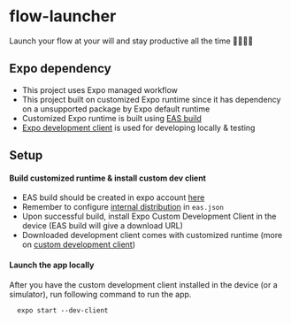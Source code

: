 # flow-launcher
Launch your flow at your will and stay productive all the time 🚀🚀💫💫

## Expo dependency
- This project uses Expo managed workflow
- This project built on customized Expo runtime since it has dependency on a unsupported package by Expo default runtime
- Customized Expo runtime is built using [EAS build](https://docs.expo.dev/build/introduction/)
- [Expo development client](https://docs.expo.dev/clients/introduction/) is used for developing locally & testing

## Setup
#### Build customized runtime & install custom dev client
- EAS build should be created in expo account [here](https://docs.expo.dev/build/setup/)
- Remember to configure [internal distribution](https://docs.expo.dev/build/internal-distribution/) in `eas.json`
- Upon successful build, install Expo Custom Development Client in the device (EAS build will give a download URL)
- Downloaded development client comes with customized runtime (more on [custom development client](https://docs.expo.dev/clients/introduction/))

#### Launch the app locally
After you have the custom development client installed in the device (or a simulator), run following command to run the app.

```
  expo start --dev-client
```


